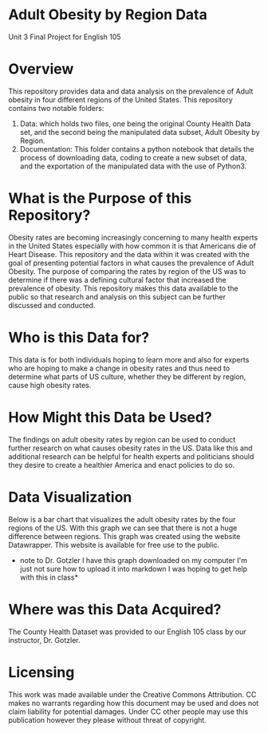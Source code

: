# Adult Obesity by Region Data
Unit 3 Final Project for English 105
# Overview
This repository provides data and data analysis on the prevalence of Adult obesity in four different regions of the United States. This repository contains two notable folders:
1. Data: which holds two files, one being the original County Health Data set, and the second being the manipulated data subset, Adult Obesity by Region.
2. Documentation: This folder contains a python notebook that details the process of downloading data, coding to create a new subset of data, and the exportation of the manipulated data with the use of Python3. 
# What is the Purpose of this Repository?
Obesity rates are becoming increasingly concerning to many health experts in the United States especially with how common it is that Americans die of Heart Disease. This repository and the data within it was created with the goal of presenting potential factors in what causes the prevalence of Adult Obesity. The purpose of comparing the rates by region of the US was to determine if there was a defining cultural factor that increased the prevalence of obesity. This repository makes this data available to the public so that research and analysis on this subject can be further discussed and conducted. 
# Who is this Data for?
This data is for both individuals hoping to learn more and also for experts who are hoping to make a change in obesity rates and thus need to determine what parts of US culture, whether they be different by region, cause high obesity rates. 
# How Might this Data be Used?
The findings on adult obesity rates by region can be used to conduct further research on what causes obesity rates in the US. Data like this and additional research can be helpful for health experts and politicians should they desire to create a healthier America and enact policies to do so.
# Data Visualization
Below is a bar chart that visualizes the adult obesity rates by the four regions of the US. With this graph we can see that there is not a huge difference between regions. This graph was created using the website Datawrapper. This website is available for free use to the public. 
* note to Dr. Gotzler I have this graph downloaded on my computer I'm just not sure how to upload it into markdown I was hoping to get help with this in class*
# Where was this Data Acquired?
The County Health Dataset was provided to our English 105 class by our instructor, Dr. Gotzler.
# Licensing
This work was made available under the Creative Commons Attribution. CC makes no warrants regarding how this document may be used and does not claim liability for potential damages. Under CC other people may use this publication however they please without threat of copyright. 
